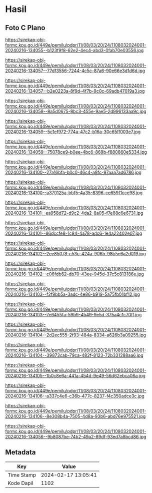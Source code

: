 # Hasil

## Foto C Plano

https://sirekap-obj-formc.kpu.go.id/449e/pemilu/pdpr/11/08/03/20/24/1108032024001-20240216-134055--b123f9f8-62e2-4ec4-abd3-0fab70e03556.jpg

https://sirekap-obj-formc.kpu.go.id/449e/pemilu/pdpr/11/08/03/20/24/1108032024001-20240216-134057--77df3556-7244-4c5c-87a6-90e66e3d1d6d.jpg

https://sirekap-obj-formc.kpu.go.id/449e/pemilu/pdpr/11/08/03/20/24/1108032024001-20240216-134057--b2e0223a-8f9d-4f7b-9c0c-69adb47019a3.jpg

https://sirekap-obj-formc.kpu.go.id/449e/pemilu/pdpr/11/08/03/20/24/1108032024001-20240216-134058--8a5d0675-8bc3-455e-9ae5-2d996133aa9c.jpg

https://sirekap-obj-formc.kpu.go.id/449e/pemilu/pdpr/11/08/03/20/24/1108032024001-20240216-134059--5c1ef972-774a-47c2-b16a-30c65ff003e7.jpg

https://sirekap-obj-formc.kpu.go.id/449e/pemilu/pdpr/11/08/03/20/24/1108032024001-20240216-134059--75078ce9-b0ee-4bc6-869b-f880860e5334.jpg

https://sirekap-obj-formc.kpu.go.id/449e/pemilu/pdpr/11/08/03/20/24/1108032024001-20240216-134100--27a16bfa-b0c0-46c4-a8fc-97aaa7ad6786.jpg

https://sirekap-obj-formc.kpu.go.id/449e/pemilu/pdpr/11/08/03/20/24/1108032024001-20240216-134100--a370125a-bbf5-4a35-8396-ce659f1cce98.jpg

https://sirekap-obj-formc.kpu.go.id/449e/pemilu/pdpr/11/08/03/20/24/1108032024001-20240216-134101--ea958d72-d9c2-4da2-8a05-f7e88c6e6731.jpg

https://sirekap-obj-formc.kpu.go.id/449e/pemilu/pdpr/11/08/03/20/24/1108032024001-20240216-134101--86dccfe8-1c94-4a78-adc6-1e4a22402e07.jpg

https://sirekap-obj-formc.kpu.go.id/449e/pemilu/pdpr/11/08/03/20/24/1108032024001-20240216-134102--2ee85078-c53c-424a-906b-98b5e6a2d019.jpg

https://sirekap-obj-formc.kpu.go.id/449e/pemilu/pdpr/11/08/03/20/24/1108032024001-20240216-134102--c06fdb62-db70-43ee-945d-37c5c813186e.jpg

https://sirekap-obj-formc.kpu.go.id/449e/pemilu/pdpr/11/08/03/20/24/1108032024001-20240216-134103--f2f9bb5a-3adc-4e86-b919-5a75fb01bf12.jpg

https://sirekap-obj-formc.kpu.go.id/449e/pemilu/pdpr/11/08/03/20/24/1108032024001-20240216-134103--7e6455fa-59b9-4b49-9e5d-375a4c1c70ff.jpg

https://sirekap-obj-formc.kpu.go.id/449e/pemilu/pdpr/11/08/03/20/24/1108032024001-20240216-134104--2d2ec555-2f93-484a-8334-a626b3a09255.jpg

https://sirekap-obj-formc.kpu.go.id/449e/pemilu/pdpr/11/08/03/20/24/1108032024001-20240216-134104--39873cab-79ca-482f-8123-72b331288aa6.jpg

https://sirekap-obj-formc.kpu.go.id/449e/pemilu/pdpr/11/08/03/20/24/1108032024001-20240216-134105--1b0c8e6a-441a-454d-9e49-56d62ebca06a.jpg

https://sirekap-obj-formc.kpu.go.id/449e/pemilu/pdpr/11/08/03/20/24/1108032024001-20240216-134106--a337c4e6-c36b-477c-8237-f4c350adce3c.jpg

https://sirekap-obj-formc.kpu.go.id/449e/pemilu/pdpr/11/08/03/20/24/1108032024001-20240216-134106--8e308b4a-7505-4d8a-93b6-abd76e975521.jpg

https://sirekap-obj-formc.kpu.go.id/449e/pemilu/pdpr/11/08/03/20/24/1108032024001-20240216-134056--9b8087be-74b2-49a2-89df-93ed7a8bcd86.jpg


## Metadata

| Key        | Value               |
| ---------- | ------------------- |
| Time Stamp | 2024-02-17 13:05:41 |
| Kode Dapil | 1102                |



